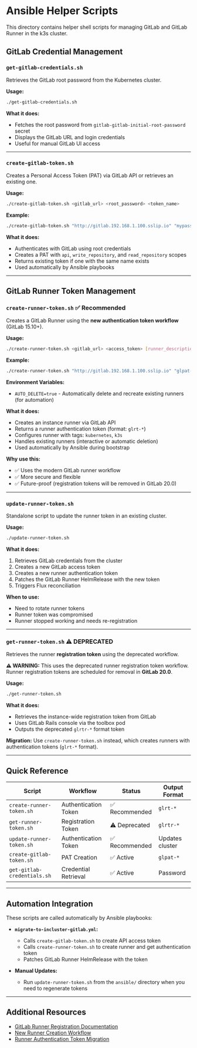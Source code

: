 # Ansible Helper Scripts

This directory contains helper shell scripts for managing GitLab and GitLab Runner in the k3s cluster.

## GitLab Credential Management

### `get-gitlab-credentials.sh`
Retrieves the GitLab root password from the Kubernetes cluster.

**Usage:**
```bash
./get-gitlab-credentials.sh
```

**What it does:**
- Fetches the root password from `gitlab-gitlab-initial-root-password` secret
- Displays the GitLab URL and login credentials
- Useful for manual GitLab UI access

---

### `create-gitlab-token.sh`
Creates a Personal Access Token (PAT) via GitLab API or retrieves an existing one.

**Usage:**
```bash
./create-gitlab-token.sh <gitlab_url> <root_password> <token_name>
```

**Example:**
```bash
./create-gitlab-token.sh "http://gitlab.192.168.1.100.sslip.io" "mypassword" "automation-token"
```

**What it does:**
- Authenticates with GitLab using root credentials
- Creates a PAT with `api`, `write_repository`, and `read_repository` scopes
- Returns existing token if one with the same name exists
- Used automatically by Ansible playbooks

---

## GitLab Runner Token Management

### `create-runner-token.sh` ✅ Recommended
Creates a GitLab Runner using the **new authentication token workflow** (GitLab 15.10+).

**Usage:**
```bash
./create-runner-token.sh <gitlab_url> <access_token> [runner_description]
```

**Example:**
```bash
./create-runner-token.sh "http://gitlab.192.168.1.100.sslip.io" "glpat-xxxxx" "k3s-runner"
```

**Environment Variables:**
- `AUTO_DELETE=true` - Automatically delete and recreate existing runners (for automation)

**What it does:**
- Creates an instance runner via GitLab API
- Returns a runner authentication token (format: `glrt-*`)
- Configures runner with tags: `kubernetes`, `k3s`
- Handles existing runners (interactive or automatic deletion)
- Used automatically by Ansible during bootstrap

**Why use this:**
- ✅ Uses the modern GitLab runner workflow
- ✅ More secure and flexible
- ✅ Future-proof (registration tokens will be removed in GitLab 20.0)

---

### `update-runner-token.sh`
Standalone script to update the runner token in an existing cluster.

**Usage:**
```bash
./update-runner-token.sh
```

**What it does:**
1. Retrieves GitLab credentials from the cluster
2. Creates a new GitLab access token
3. Creates a new runner authentication token
4. Patches the GitLab Runner HelmRelease with the new token
5. Triggers Flux reconciliation

**When to use:**
- Need to rotate runner tokens
- Runner token was compromised
- Runner stopped working and needs re-registration

---

### `get-runner-token.sh` ⚠️ DEPRECATED
Retrieves the runner **registration token** using the deprecated workflow.

**⚠️ WARNING:** This uses the deprecated runner registration token workflow. Runner registration tokens are scheduled for removal in **GitLab 20.0**.

**Usage:**
```bash
./get-runner-token.sh
```

**What it does:**
- Retrieves the instance-wide registration token from GitLab
- Uses GitLab Rails console via the toolbox pod
- Outputs the deprecated `glrtr-*` format token

**Migration:**
Use `create-runner-token.sh` instead, which creates runners with authentication tokens (`glrt-*` format).

---

## Quick Reference

| Script | Workflow | Status | Output Format |
|--------|----------|--------|---------------|
| `create-runner-token.sh` | Authentication Token | ✅ Recommended | `glrt-*` |
| `get-runner-token.sh` | Registration Token | ⚠️ Deprecated | `glrtr-*` |
| `update-runner-token.sh` | Authentication Token | ✅ Recommended | Updates cluster |
| `create-gitlab-token.sh` | PAT Creation | ✅ Active | `glpat-*` |
| `get-gitlab-credentials.sh` | Credential Retrieval | ✅ Active | Password |

---

## Automation Integration

These scripts are called automatically by Ansible playbooks:

- **`migrate-to-incluster-gitlab.yml`:**
  - Calls `create-gitlab-token.sh` to create API access token
  - Calls `create-runner-token.sh` to create runner and get authentication token
  - Patches GitLab Runner HelmRelease with the token

- **Manual Updates:**
  - Run `update-runner-token.sh` from the `ansible/` directory when you need to regenerate tokens

---

## Additional Resources

- [GitLab Runner Registration Documentation](https://docs.gitlab.com/runner/register/)
- [New Runner Creation Workflow](https://docs.gitlab.com/ci/runners/new_creation_workflow/)
- [Runner Authentication Token Migration](https://docs.gitlab.com/ee/ci/runners/new_creation_workflow.html)




